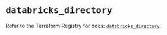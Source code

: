 # `databricks_directory`

Refer to the Terraform Registry for docs: [`databricks_directory`](https://registry.terraform.io/providers/databricks/databricks/1.94.0/docs/resources/directory).
